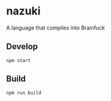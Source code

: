 # nazuki

A language that compiles into Brainfuck

## Develop

```
npm start
```

## Build

```
npm run build
```
